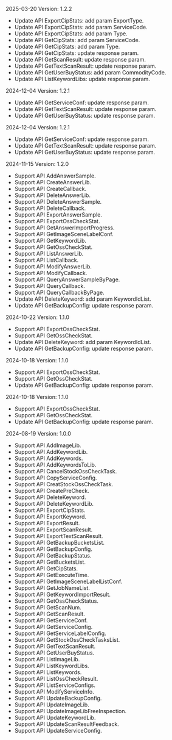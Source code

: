 2025-03-20 Version: 1.2.2
- Update API ExportCipStats: add param ExportType.
- Update API ExportCipStats: add param ServiceCode.
- Update API ExportCipStats: add param Type.
- Update API GetCipStats: add param ServiceCode.
- Update API GetCipStats: add param Type.
- Update API GetCipStats: update response param.
- Update API GetScanResult: update response param.
- Update API GetTextScanResult: update response param.
- Update API GetUserBuyStatus: add param CommodityCode.
- Update API ListKeywordLibs: update response param.


2024-12-04 Version: 1.2.1
- Update API GetServiceConf: update response param.
- Update API GetTextScanResult: update response param.
- Update API GetUserBuyStatus: update response param.


2024-12-04 Version: 1.2.1
- Update API GetServiceConf: update response param.
- Update API GetTextScanResult: update response param.
- Update API GetUserBuyStatus: update response param.


2024-11-15 Version: 1.2.0
- Support API AddAnswerSample.
- Support API CreateAnswerLib.
- Support API CreateCallback.
- Support API DeleteAnswerLib.
- Support API DeleteAnswerSample.
- Support API DeleteCallback.
- Support API ExportAnswerSample.
- Support API ExportOssCheckStat.
- Support API GetAnswerImportProgress.
- Support API GetImageSceneLabelConf.
- Support API GetKeywordLib.
- Support API GetOssCheckStat.
- Support API ListAnswerLib.
- Support API ListCallback.
- Support API ModifyAnswerLib.
- Support API ModifyCallback.
- Support API QueryAnswerSampleByPage.
- Support API QueryCallback.
- Support API QueryCallbackByPage.
- Update API DeleteKeyword: add param KeywordIdList.
- Update API GetBackupConfig: update response param.


2024-10-22 Version: 1.1.0
- Support API ExportOssCheckStat.
- Support API GetOssCheckStat.
- Update API DeleteKeyword: add param KeywordIdList.
- Update API GetBackupConfig: update response param.


2024-10-18 Version: 1.1.0
- Support API ExportOssCheckStat.
- Support API GetOssCheckStat.
- Update API GetBackupConfig: update response param.


2024-10-18 Version: 1.1.0
- Support API ExportOssCheckStat.
- Support API GetOssCheckStat.
- Update API GetBackupConfig: update response param.


2024-08-19 Version: 1.0.0
- Support API AddImageLib.
- Support API AddKeywordLib.
- Support API AddKeywords.
- Support API AddKeywordsToLib.
- Support API CancelStockOssCheckTask.
- Support API CopyServiceConfig.
- Support API CreatStockOssCheckTask.
- Support API CreatePreCheck.
- Support API DeleteKeyword.
- Support API DeleteKeywordLib.
- Support API ExportCipStats.
- Support API ExportKeyword.
- Support API ExportResult.
- Support API ExportScanResult.
- Support API ExportTextScanResult.
- Support API GetBackupBucketsList.
- Support API GetBackupConfig.
- Support API GetBackupStatus.
- Support API GetBucketsList.
- Support API GetCipStats.
- Support API GetExecuteTime.
- Support API GetImageSceneLabelListConf.
- Support API GetJobNameList.
- Support API GetKeywordImportResult.
- Support API GetOssCheckStatus.
- Support API GetScanNum.
- Support API GetScanResult.
- Support API GetServiceConf.
- Support API GetServiceConfig.
- Support API GetServiceLabelConfig.
- Support API GetStockOssCheckTasksList.
- Support API GetTextScanResult.
- Support API GetUserBuyStatus.
- Support API ListImageLib.
- Support API ListKeywordLibs.
- Support API ListKeywords.
- Support API ListOssCheckResult.
- Support API ListServiceConfigs.
- Support API ModifyServiceInfo.
- Support API UpdateBackupConfig.
- Support API UpdateImageLib.
- Support API UpdateImageLibFreeInspection.
- Support API UpdateKeywordLib.
- Support API UpdateScanResultFeedback.
- Support API UpdateServiceConfig.


